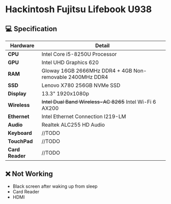 # Hackintosh Fujitsu Lifebook U938

## :computer: Specification

| **Hardware**    | **Detail**                                                |
| --------------- | --------------------------------------------------------- |
| **CPU**         | Intel Core i5-8250U Processor                             |
| **GPU**         | Intel UHD Graphics 620                                    |
| **RAM**         | Gloway 16GB 2666MHz DDR4 + 4GB Non-removable 2400MHz DDR4 |
| **SSD**         | Lenovo X780 256GB NVMe SSD                                |
| **Display**     | 13.3" 1920x1080p                                          |
| **Wireless**    | ~~Intel Dual Band Wireless-AC 8265~~ Intel Wi-Fi 6 AX200  |
| **Ethernet**    | Intel Ethernet Connection I219-LM                         |
| **Audio**       | Realtek ALC255 HD Audio                                   |
| **Keyboard**    | //TODO                                                    |
| **TouchPad**    | //TODO                                                    |
| **Card Reader** | //TODO                                                    |

## :x: Not Working

- Black screen after waking up from sleep
- Card Reader
- HDMI
